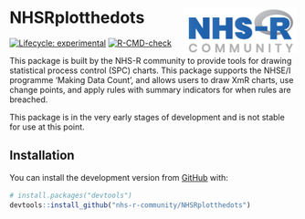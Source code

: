 
<!-- README.md is generated from README.Rmd. Please edit that file -->

# NHSRplotthedots <a href='https://nhsrcommunity.com/'><img src='man/figures/logo.png' align="right" height="80" /></a>

<!-- badges: start -->

[![Lifecycle:
experimental](https://img.shields.io/badge/lifecycle-experimental-orange.svg)](https://www.tidyverse.org/lifecycle/#experimental)
[![R-CMD-check](https://github.com/nhs-r-community/NHSRplotthedots/workflows/R-CMD-check/badge.svg)](https://github.com/nhs-r-community/NHSRplotthedots/actions)
<!-- badges: end -->

This package is built by the NHS-R community to provide tools for
drawing statistical process control (SPC) charts. This package supports
the NHSE/I programme ‘Making Data Count’, and allows users to draw XmR
charts, use change points, and apply rules with summary indicators for
when rules are breached.

This package is in the very early stages of development and is not
stable for use at this point.

## Installation

You can install the development version from
[GitHub](https://github.com/) with:

``` r
# install.packages("devtools")
devtools::install_github("nhs-r-community/NHSRplotthedots")
```
